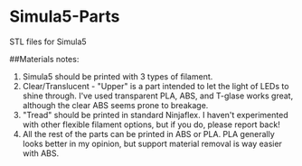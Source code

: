 # Simula5-Parts
STL files for Simula5

##Materials notes:
1. Simula5 should be printed with 3 types of filament.  
  1. Clear/Translucent - "Upper" is a part intended to let the light of LEDs to shine through.  I've used transparent PLA, ABS, and T-glase works great, although the clear ABS seems prone to breakage.
  2. "Tread" should be printed in standard Ninjaflex.  I haven't experimented with other flexible filament options, but if you do, please report back!
  3. All the rest of the parts can be printed in ABS or PLA.  PLA generally looks better in my opinion, but support material removal is way easier with ABS.
